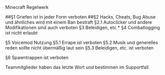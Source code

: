 Minecraft Regelwerk

##§1 Griefen ist in jeder Form verboten
##§2 Hacks, Cheats, Bug Abuse und ähnliches wird mit einem Ban bestraft
§2.1 Autoclicker und andere Modifikationen sind auch verboten
§3 Beleidigen, etc      *
§4 Combatlogging ist nicht erlaubt

§5 Voicemod Nutzung
§5.1 Errape ist verboten
§5.2 Musik und generelles reden sollte nicht übermäßig laut sein
§5.3 Beleidigen, etc. ist verboten

§6 Spawntrappen ist verboten


Teammitglieder haben das letzte Wort und bestimmen im Supportfall.
